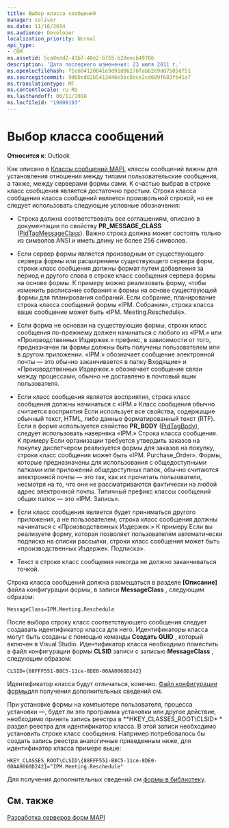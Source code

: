 ```yaml
---
title: Выбор класса сообщений
manager: soliver
ms.date: 11/16/2014
ms.audience: Developer
localization_priority: Normal
api_type:
- COM
ms.assetid: 5ca8edd2-41b7-40e2-b755-b28eecb49786
description: 'Дата последнего изменения: 23 июля 2011 г.'
ms.openlocfilehash: f1e604120041e9d91d06276fabb2e9dd7505df51
ms.sourcegitcommit: 9d60cd82b5413446e5bc8ace2cd689f683fb41a7
ms.translationtype: MT
ms.contentlocale: ru-RU
ms.lasthandoff: 06/11/2018
ms.locfileid: "19808193"
---
```

# <a name="choosing-a-message-class"></a>Выбор класса сообщений

  
  
**Относится к**: Outlook 
  
Как описано в [Классы сообщений MAPI](mapi-message-classes.md), классы сообщений важны для установления отношения между типами пользовательские сообщения, а также, между серверами формы сами. К счастью выбрав в строке класс сообщения является достаточно простым. Строка класса сообщения класса сообщений является произвольной строкой, но ее следует использовать следующие условные обозначения:
  
- Строка должна соответствовать все соглашениям, описано в документации по свойству **PR_MESSAGE_CLASS** ([PidTagMessageClass](pidtagmessageclass-canonical-property.md)). Важно строка должна может состоять только из символов ANSI и иметь длину не более 256 символов.
    
- Если сервер формы является производным от существующего сервера формы или расширением существующего сервера форм, строки класс сообщения должны формат путем добавления за период и другого слова в строке класс сообщения сервера формы на основе формы. К примеру можно реализовать форму, чтобы изменить расписание собрания и формы на основе существующей формы для планирования собраний. Если собрание, планирование строка класса сообщений формы «IPM. Собрания», строка класса ваше сообщение может быть «IPM. Meeting.Reschedule».
    
- Если форма не основан на существующие формы, строки класс сообщения по-прежнему должен начинаться с любого из «IPM.» или «Производственных Издержек.» префикс, в зависимости от того, предназначен ли формы должны быть получены пользователем или в другом приложении. «IPM.» обозначает сообщение электронной почты — это обычно заканчивается в папку Входящие» и «Производственных Издержек.» обозначает сообщение связи между процессами, обычно не доставлено в почтовый ящик пользователя.
    
- Если класс сообщения является восприятия, строка класс сообщения должны начинаться с «IPM.» Класс сообщения обычно считается восприятия Если использует все свойства, содержащие обычный текст, HTML, либо данные форматированный текст (RTF). Если в форме используется свойство **PR_BODY** ([PidTagBody](pidtagbody-canonical-property.md)), следует использовать наверняка «IPM.» Строка класса сообщения. К примеру Если организации требуется утвердить заказов на покупку диспетчером реализуется формы для заказов на покупку, строки класс сообщения может быть «IPM. Purchase_Order». Формы, которые предназначены для использования с общедоступными папками или приложений общедоступных папок, обычно считаются электронной почты — это так, как их прочитать пользователи, несмотря на то, что они не рассматриваются фактически на любой адрес электронной почты. Типичный префикс классы сообщений общих папок — это «IPM. Запись». 
    
- Если класс сообщения является будет приниматься другого приложения, а не пользователем, строка класс сообщения должны начинаться с «Производственных Издержек.» К примеру Если вы реализуете форму, которая позволяет пользователям автоматически подписка на списки рассылки, строки класс сообщения может быть «производственных Издержек. Подписка».
    
- Текст в строке класс сообщения никогда не должно заканчиваться точкой.
    
Строка класса сообщений должна размещаться в разделе **[Описание]** файла конфигурации формы, в записи **MessageClass** , следующим образом: 
  
 `MessageClass=IPM.Meeting.Reschedule`
  
После выбора строку класс соответствующего сообщения следует создавать идентификатор класса для него. Идентификаторы класса могут быть созданы с помощью команды **Создать GUID** , который включен в Visual Studio. Идентификатор класса необходимо поместить в файл конфигурации формы **CLSID** записи с записью **MessageClass** , следующим образом: 
  
 `CLSID={88FFF551-B8C5-11ce-8DE0-00AA0060D242}`
  
Идентификатор класса будут отличаться, конечно. [Файл конфигурации формы](creating-a-form-configuration-file.md)для получения дополнительных сведений см.
  
При установке формы на компьютере пользователя, процесса установки —, будет ли это программа установки или другое действие, необходимо принять запись реестра в **HKEY_CLASSES_ROOT\CLSID\* * раздел реестра для идентификатор класса. В этой записи необходимо установить строке класс сообщения. Например потребовалось бы создать запись реестра аналогичные приведенным ниже, для идентификатор класса примере выше: 
  
 `HKEY_CLASSES_ROOT\CLSID\{88FFF551-B8C5-11ce-8DE0-00AA0060D242}="IPM.Meeting.Reschedule"`
  
Для получения дополнительных сведений см [формы в библиотеку](installing-a-form-into-a-library.md).
  
## <a name="see-also"></a>См. также



[Разработка серверов форм MAPI](developing-mapi-form-servers.md)


